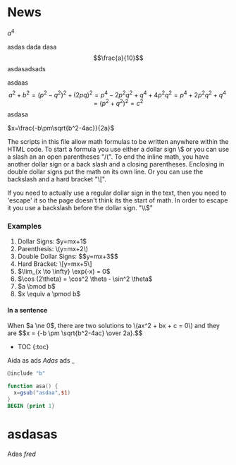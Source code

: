 # News 

$a^4$

asdas dada dasa$$\frac{a}{10}$$ asdasadsads

asdaas $$a^2+b^2 =(p^2-q^2)^2+(2pq)^2
=p^4-2p^2q^2+q^4+4p^2q^2
=p^4+2p^2q^2+q^4
=(p^2+q^2)^2 =c^2$$ asdasa

<i class="fas fa-camera"></i>

<p>$x=\frac{-b\pm\sqrt{b^2-4ac}}{2a}$</p>
<p>
The scripts in this file allow math formulas to be written anywhere within the HTML code.  To start a formula you use either a dollar sign \$ or you can use a slash an an open parentheses "/(".  To end the inline math, you have another dollar sign or a back slash and a closing parentheses.  Enclosing in double dollar signs put the math on its own line.  Or you can use the backslash and a hard bracket "\[".
</p>

<p>
If you need to actually use a regular dollar sign in the text, then you need to 'escape' it so the page doesn't think its the start of math.  In order to escape it you use a backslash before the dollar sign.  "\\$"
</p>

<h3>
Examples
</h3>
<ol>
<li>Dollar Signs: $y=mx+1$</li>
<li>Parenthesis: \(y=mx+2\)</li>
<li>Double Dollar Signs: $$y=mx+3$$</li>
<li>Hard Bracket: \[y=mx+5\]</li>
  <li>$\lim_{x \to \infty} \exp(‐x) = 0$</li>
  <li>$\cos (2\theta) = \cos^2 \theta ‐ \sin^2 \theta$</li>
  <li>$a \bmod b$</li>
  <li>$x \equiv a \pmod b$</li>
</ol>

<h4>
In a sentence
</h4>
<p>
When $a \ne 0$, there are two solutions to \(ax^2 + bx + c = 0\) and they are
$$x = {-b \pm \sqrt{b^2-4ac} \over 2a}.$$
</p>
</div>

* TOC
{:toc}

Aida as ads _Adas_ ads _

```awk
@include "b"

function asa() {
  x=gsub("asdaa",$1)
}
BEGIN {print 1}
```

# asdasas
Adas _fred_
